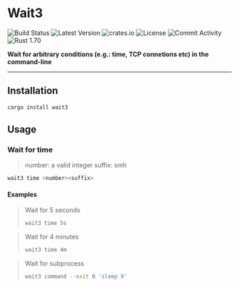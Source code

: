# Wait3

![Build Status]
![Latest Version]
![crates.io]
![License]
![Commit Activity]
![Rust 1.70]

[Build Status]: https://github.com/github-py/wait3/actions/workflows/rust.yml/badge.svg
[Latest Version]: https://img.shields.io/crates/v/wait3.svg
[crates.io]: https://img.shields.io/crates/v/wait3.svg
[License]: https://img.shields.io/crates/l/wait3
[Commit Activity]: https://img.shields.io/github/last-commit/github-py/wait3
[Rust 1.70]: https://img.shields.io/badge/Rust%20Version-1.70-red


**Wait for arbitrary conditions (e.g.: time, TCP connetions etc) in the command-line**

---


## Installation


```bash
cargo install wait3
```

## Usage


### Wait for time

> number: a valid integer
> suffix: smh

```bash
wait3 time <number><suffix>
```

#### Examples

> Wait for 5 seconds
>
> ```bash
> wait3 time 5s
> ```

> Wait for 4 minutes
>
> ```bash
> wait3 time 4m
> ```

> Wait for subprocess
>
> ```bash
> wait3 command --exit 0 'sleep 9'
> ```

